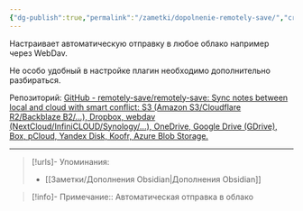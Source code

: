 ```yaml
---
{"dg-publish":true,"permalink":"/zametki/dopolnenie-remotely-save/","created":"2024-07-13 15:06","updated":"2024-09-23T22:45:46+03:00"}
---
```


Настраивает автоматическую отправку в любое облако например через WebDav.

Не особо удобный в настройке плагин необходимо дополнительно разбираться.

Репозиторий: [GitHub - remotely-save/remotely-save: Sync notes between local and cloud with smart conflict: S3 (Amazon S3/Cloudflare R2/Backblaze B2/...), Dropbox, webdav (NextCloud/InfiniCLOUD/Synology/...), OneDrive, Google Drive (GDrive), Box, pCloud, Yandex Disk, Koofr, Azure Blob Storage.](https://github.com/remotely-save/remotely-save)

---
> [!urls]- Упоминания:
> - [[Заметки/Дополнения Obsidian\|Дополнения Obsidian]]

> [!info]-
> Примечание:: Автоматическая отправка в облако